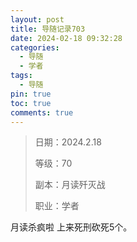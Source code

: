 ```yaml
---
layout: post
title: 导随记录703
date: 2024-02-18 09:32:28
categories:
  - 导随
  - 学者
tags:
  - 导随
pin: true
toc: true
comments: true
---
```

> 日期：2024.2.18
>
> 等级：70
>
> 副本：月读歼灭战
>
> 职业：学者

月读杀疯啦 上来死刑砍死5个。